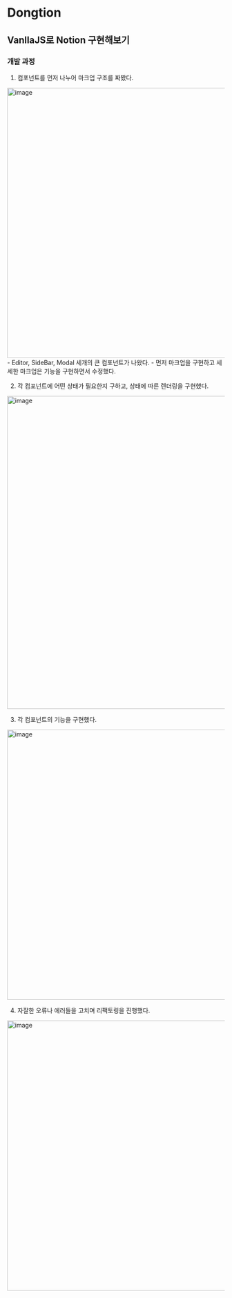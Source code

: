 # Dongtion

## VanllaJS로 Notion 구현해보기

### 개발 과정
1. 컴포넌트를 먼저 나누어 마크업 구조를 짜봤다.
  <img width="625" alt="image" src="https://user-images.githubusercontent.com/28768535/230762105-6986ae2e-14bd-4c2a-8c42-6c547595eac0.png">
  - Editor, SideBar, Modal 세개의 큰 컴포넌트가 나왔다.
  - 먼저 마크업을 구현하고 세세한 마크업은 기능을 구현하면서 수정했다.

2. 각 컴포넌트에 어떤 상태가 필요한지 구하고, 상태에 따른 렌더링을 구현했다.
<img width="724" alt="image" src="https://user-images.githubusercontent.com/28768535/230762474-351b31f8-60f7-4e52-8053-fdc11e2716e8.png">

3. 각 컴포넌트의 기능을 구현했다.
<img width="625" alt="image" src="https://user-images.githubusercontent.com/28768535/230762443-f07a856a-03e1-4e4f-8eaa-b11b49e9247a.png">

4. 자잘한 오류나 에러들을 고치며 리팩토링을 진행했다.
<img width="625" alt="image" src="https://user-images.githubusercontent.com/28768535/230762430-a435f789-c205-4bf1-8362-fab1763c4fd0.png">

